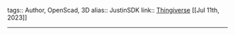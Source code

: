 tags:: Author, OpenScad, 3D
alias:: JustinSDK
link:: [Thingiverse](https://www.thingiverse.com/JustinSDK)
[[Jul 11th, 2023]]
***
